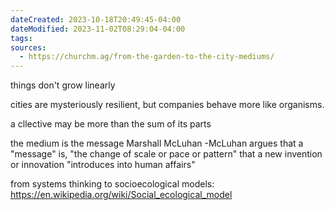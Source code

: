 ```yaml
---
dateCreated: 2023-10-18T20:49:45-04:00
dateModified: 2023-11-02T08:29:04-04:00
tags: 
sources:
  - https://churchm.ag/from-the-garden-to-the-city-mediums/
---
```


things don't grow linearly

cities are mysteriously resilient, but companies behave more like organisms.

a cllective may be more than the sum of its parts

the medium is the message Marshall McLuhan
-McLuhan argues that a "message" is, "the change of scale or pace or pattern" that a new invention or innovation "introduces into human affairs"

from systems thinking to socioecological models:
	https://en.wikipedia.org/wiki/Social_ecological_model